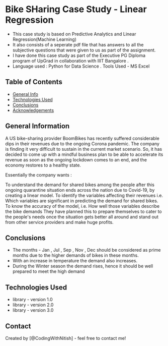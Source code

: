 # Bike SHaring Case Study - Linear Regression
* This case study is based on Predictive Analytics and Linear Regression(Machine Learning)
* It also consists of a seperate pdf file that has answers to all the subjective questions that were given to us as part of the assignment.
* I have done this case study as part of the Executive PG Diploma program of UpGrad in collaboration with IIIT Bangalore .
* Language used : Python for Data Science . Tools Used - MS Excel


## Table of Contents
* [General Info](#general-information)
* [Technologies Used](#technologies-used)
* [Conclusions](#conclusions)
* [Acknowledgements](#acknowledgements)


## General Information
A US bike-sharing provider BoomBikes has recently suffered considerable dips in their revenues due to the ongoing Corona pandemic. The company is finding it very difficult to sustain in the current market scenario. So, it has decided to come up with a mindful business plan to be able to accelerate its revenue as soon as the ongoing lockdown comes to an end, and the economy restores to a healthy state.

Essentially the company wants :

To understand the demand for shared bikes among the people after this ongoing quarantine situation ends across the nation due to Covid-19, by creating a linear model.
To identify the variables affecting their revenues i.e. Which variables are significant in predicting the demand for shared bikes.
To know the accuracy of the model, i.e. How well those variables describe the bike demands
They have planned this to prepare themselves to cater to the people's needs once the situation gets better all around and stand out from other service providers and make huge profits.

## Conclusions
- The months - Jan , Jul , Sep , Nov , Dec should be considered as prime months due to the higher demands of bikes in these months.
- With an increase in temperature the demand also increases.
- During the Winter season the demand rises, hence it should be well prepared to meet the high demand


## Technologies Used
- library - version 1.0
- library - version 2.0
- library - version 3.0

<!-- As the libraries versions keep on changing, it is recommended to mention the version of library used in this project -->

## Contact
Created by [@CodingWithNitish] - feel free to contact me!


<!-- Optional -->
<!-- ## License -->
<!-- This project is open source and available under the [... License](). -->

<!-- You don't have to include all sections - just the one's relevant to your project -->